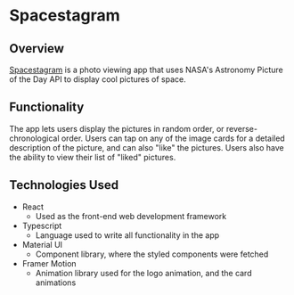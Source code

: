 # Spacestagram

## Overview

[Spacestagram](https://alex-clements.github.io/spacestagram/) is a photo viewing app that uses NASA's Astronomy Picture of the Day API to display cool pictures of space.

## Functionality

The app lets users display the pictures in random order, or reverse-chronological order. Users can tap on any of the image cards for a detailed description of the picture, and can also "like" the pictures. Users also have the ability to view their list of "liked" pictures.

## Technologies Used

- React
    - Used as the front-end web development framework
- Typescript
    - Language used to write all functionality in the app
- Material UI
    - Component library, where the styled components were fetched
- Framer Motion
    - Animation library used for the logo animation, and the card animations